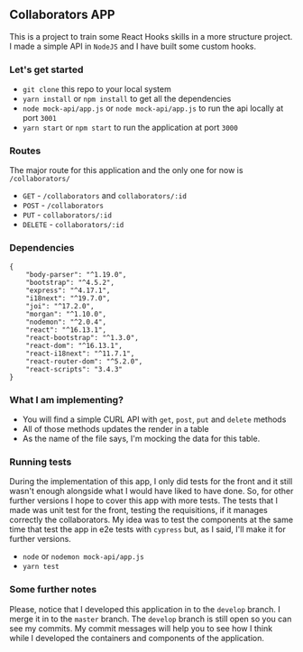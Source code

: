 ## Collaborators APP

This is a project to train some React Hooks skills in a more structure project. I made a simple API in `NodeJS` and I have built some custom hooks.

### Let's get started
- `git clone` this repo to your local system
- `yarn install` or `npm install` to get all the dependencies
- `node mock-api/app.js` or `node mock-api/app.js` to run the api locally at port `3001`
- `yarn start` or `npm start` to run the application at port `3000`

### Routes
The major route for this application and the only one for now is `/collaborators/`
- `GET` - `/collaborators` and `collaborators/:id`
- `POST` - `/collaborators`
- `PUT` - `collaborators/:id`
- `DELETE` - `collaborators/:id`

### Dependencies
```
{
    "body-parser": "^1.19.0",
    "bootstrap": "^4.5.2",
    "express": "^4.17.1",
    "i18next": "^19.7.0",
    "joi": "^17.2.0",
    "morgan": "^1.10.0",
    "nodemon": "^2.0.4",
    "react": "^16.13.1",
    "react-bootstrap": "^1.3.0",
    "react-dom": "^16.13.1",
    "react-i18next": "^11.7.1",
    "react-router-dom": "^5.2.0",
    "react-scripts": "3.4.3"
}
```

### What I am implementing?
- You will find a simple CURL API with `get`, `post`, `put` and `delete` methods
- All of those methods updates the render in a table
- As the name of the file says, I'm mocking the data for this table.

### Running tests
During the implementation of this app, I only did tests for the front and it still wasn't enough alongside what I would have liked to have done. So, for other further versions I hope to cover this app with more tests. The tests that I made was unit test for the front, testing the requisitions, if it manages correctly the collaborators. My idea was to test the components at the same time that test the app in e2e tests with `cypress` but, as I said, I'll make it for further versions.

- `node` or `nodemon mock-api/app.js`
- `yarn test`

### Some further notes
Please, notice that I developed this application in to the `develop` branch. I merge it in to the `master` branch. The `develop` branch is still open so you can see my commits. My commit messages will help you to see how I think while I developed the containers and components of the application.


